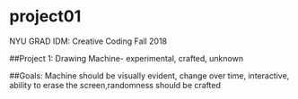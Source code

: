 # project01

NYU GRAD IDM: Creative Coding Fall 2018

##Project 1: Drawing Machine- experimental, crafted, unknown

##Goals: 
Machine should be visually evident, change over time, interactive, ability to erase the screen,randomness should be crafted


